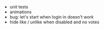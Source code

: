- unit tests
- animations
- bug: let's start when login in doesn't work
- hide like / unlike when disabled and no votes
